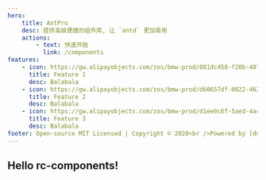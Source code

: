 ```yaml
---
hero:
    title: AntPro
    desc: 提供高级便捷的组件库, 让 `antd` 更加易用
    actions:
        - text: 快速开始
          link: /components
features:
    - icon: https://gw.alipayobjects.com/zos/bmw-prod/881dc458-f20b-407b-947a-95104b5ec82b/k79dm8ih_w144_h144.png
      title: Feature 1
      desc: Balabala
    - icon: https://gw.alipayobjects.com/zos/bmw-prod/d60657df-0822-4631-9d7c-e7a869c2f21c/k79dmz3q_w126_h126.png
      title: Feature 2
      desc: Balabala
    - icon: https://gw.alipayobjects.com/zos/bmw-prod/d1ee0c6f-5aed-4a45-a507-339a4bfe076c/k7bjsocq_w144_h144.png
      title: Feature 3
      desc: Balabala
footer: Open-source MIT Licensed | Copyright © 2020<br />Powered by [dumi](https://d.umijs.org)
---
```


## Hello rc-components!

